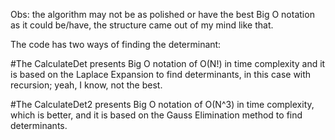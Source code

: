 Obs: the algorithm may not be as polished or have the best Big O notation as it could be/have, the structure came out of my mind like that.

The code has two ways of finding the determinant:

#The CalculateDet presents Big O notation of O(N!) in time complexity and it is based on the Laplace Expansion to find determinants, in this case with recursion; yeah, I know, not the best.

#The CalculateDet2 presents Big O notation of O(N^3) in time complexity, which is better, and it is based on the Gauss Elimination method to find determinants.


